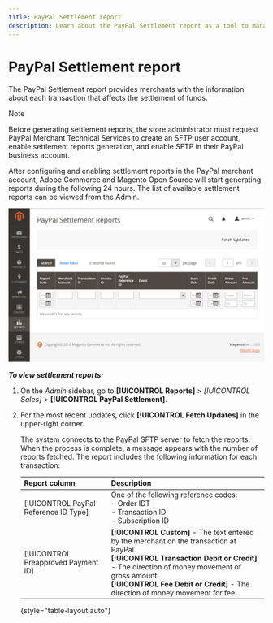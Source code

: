 ```yaml
---
title: PayPal Settlement report
description: Learn about the PayPal Settlement report as a tool to manage PayPal transactions.
---
```

# PayPal Settlement report

The PayPal Settlement report provides merchants with the information about each transaction that affects the settlement of funds.

>[!NOTE]
>
>Before generating settlement reports, the store administrator must request PayPal Merchant Technical Services to create an SFTP user account, enable settlement reports generation, and enable SFTP in their PayPal business account.

After configuring and enabling settlement reports in the PayPal merchant account, Adobe Commerce and Magento Open Source will start generating reports during the following 24 hours. The list of available settlement reports can be viewed from the Admin.

![PayPal Settlement Reports](./assets/reports-sales-paypal-settlement.png)<!-- zoom -->

**_To view settlement reports:_**

1. On the _Admin_ sidebar, go to **[!UICONTROL Reports]** > _[!UICONTROL Sales]_ > **[!UICONTROL PayPal Settlement]**.

1. For the most recent updates, click **[!UICONTROL Fetch Updates]** in the upper-right corner.

   The system connects to the PayPal SFTP server to fetch the reports. When the process is complete, a message appears with the number of reports fetched. The report includes the following information for each transaction:

   |Report column | Description |
   | ------------ | ----------- |
   | [!UICONTROL PayPal Reference ID Type] | One of the following reference codes:<br/>- Order IDT<br/>- Transaction ID<br/>- Subscription ID |
   | [!UICONTROL Preapproved Payment ID] | **[!UICONTROL Custom]** - The text entered by the merchant on the transaction at PayPal.<br/>**[!UICONTROL Transaction Debit or Credit]** - The direction of money movement of gross amount.<br/>**[!UICONTROL Fee Debit or Credit]** - The direction of money movement for fee. |

   {style="table-layout:auto"}
